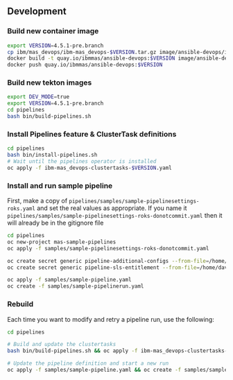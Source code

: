 ## Development


### Build new container image
```bash
export VERSION=4.5.1-pre.branch
cp ibm/mas_devops/ibm-mas_devops-$VERSION.tar.gz image/ansible-devops/ibm-mas_devops.tar.gz
docker build -t quay.io/ibmmas/ansible-devops:$VERSION image/ansible-devops
docker push quay.io/ibmmas/ansible-devops:$VERSION
```


### Build new tekton images
```bash
export DEV_MODE=true
export VERSION=4.5.1-pre.branch
cd pipelines
bash bin/build-pipelines.sh
```

### Install Pipelines feature & ClusterTask definitions
```bash
cd pipelines
bash bin/install-pipelines.sh
# Wait until the pipelines operator is installed
oc apply -f ibm-mas_devops-clustertasks-$VERSION.yaml
```

### Install and run sample pipeline
First, make a copy of `pipelines/samples/sample-pipelinesettings-roks.yaml` and set the real values as appropriate.  If you name it `pipelines/samples/sample-pipelinesettings-roks-donotcommit.yaml` then it will already be in the gitignore file

```bash
cd pipelines
oc new-project mas-sample-pipelines
oc apply -f samples/sample-pipelinesettings-roks-donotcommit.yaml

oc create secret generic pipeline-additional-configs --from-file=/home/david/masconfig/workspace_masdev.yaml
oc create secret generic pipeline-sls-entitlement --from-file=/home/david/masconfig/entitlement.lic

oc apply -f samples/sample-pipeline.yaml
oc create -f samples/sample-pipelinerun.yaml
```


### Rebuild
Each time you want to modify and retry a pipeline run, use the following:

```bash
cd pipelines

# Build and update the clustertasks
bash bin/build-pipelines.sh && oc apply -f ibm-mas_devops-clustertasks-$VERSION.yaml

# Update the pipeline definition and start a new run
oc apply -f samples/sample-pipeline.yaml && oc create -f samples/sample-pipelinerun-dev.yaml
```